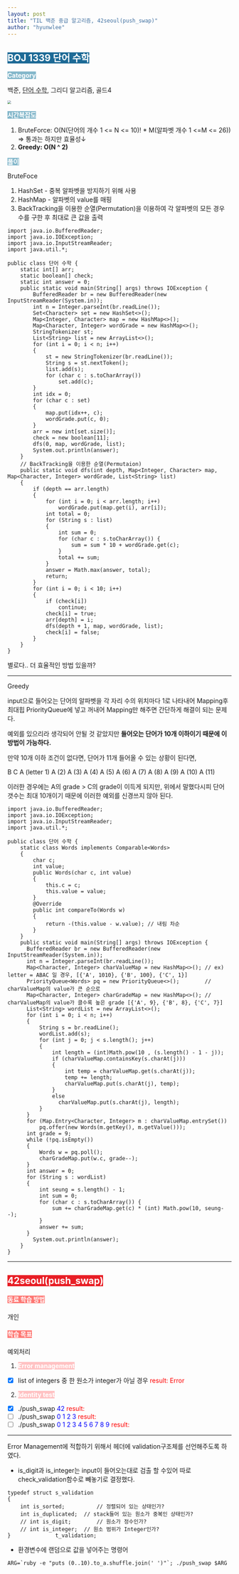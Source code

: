 ```yaml
---
layout: post
title: "TIL 백준 중급 알고리즘, 42seoul(push_swap)"
author: "hyunwlee"
---
```


## <span style="background-color:#1D6A96; color:white">BOJ 1339 단어 수학</span>

<span style="background-color:#85B8CB; color:white"><strong> Category </strong></span>

백준, [단어 수학](https://www.acmicpc.net/problem/1339), 그리디 알고리즘, 골드4

<img src="https://github.com/hyunwlee-dev/TIL/blob/096a799e4c30ece6d403d96a804fc0b6bcda2066/images/wordDictionary.png?raw=true" style="zoom:50%;" />  



<span style="background-color:#85B8CB; color:white"><strong> 시간복잡도 </strong></span>

1. BruteForce: O(N(단어의 개수 1 <= N <= 10)! * M(알파벳 개수 1 <=M <= 26)) => 통과는 하지만 효율성↓  
2. <strong>Greedy: O(N ^ 2)</strong>



<span style="background-color:#85B8CB; color:white"><strong> 풀이 </strong></span>

BruteFoce  

1. HashSet - 중복 알파벳을 방지하기 위해 사용
2. HashMap - 알파벳의 value를 매핑
3. BackTracking을 이용한 순열(Permutation)을 이용하여 각 알파벳의 모든 경우 수를 구한 후 최대로 큰 값을 출력

```
import java.io.BufferedReader;
import java.io.IOException;
import java.io.InputStreamReader;
import java.util.*;

public class 단어 수학 {
    static int[] arr;
    static boolean[] check;
    static int answer = 0;
    public static void main(String[] args) throws IOException {
        BufferedReader br = new BufferedReader(new InputStreamReader(System.in));
        int n = Integer.parseInt(br.readLine());
        Set<Character> set = new HashSet<>();
        Map<Integer, Character> map = new HashMap<>();
        Map<Character, Integer> wordGrade = new HashMap<>();
        StringTokenizer st;
        List<String> list = new ArrayList<>();
        for (int i = 0; i < n; i++)
        {
            st = new StringTokenizer(br.readLine());
            String s = st.nextToken();
            list.add(s);
            for (char c : s.toCharArray())
                set.add(c);
        }
        int idx = 0;
        for (char c : set)
        {
            map.put(idx++, c);
            wordGrade.put(c, 0);
        }
        arr = new int[set.size()];
        check = new boolean[11];
        dfs(0, map, wordGrade, list);
        System.out.println(answer);
    }
    // BackTracking을 이용한 순열(Permutaion)
    public static void dfs(int depth, Map<Integer, Character> map, Map<Character, Integer> wordGrade, List<String> list)
    {
        if (depth == arr.length)
        {
            for (int i = 0; i < arr.length; i++)
                wordGrade.put(map.get(i), arr[i]);
            int total = 0;
            for (String s : list)
            {
                int sum = 0;
                for (char c : s.toCharArray()) {
                    sum = sum * 10 + wordGrade.get(c);
                }
                total += sum;
            }
            answer = Math.max(answer, total);
            return;
        }
        for (int i = 0; i < 10; i++)
        {
            if (check[i])
                continue;
            check[i] = true;
            arr[depth] = i;
            dfs(depth + 1, map, wordGrade, list);
            check[i] = false;
        }
    }
}
```
별로다.. 더 효율적인 방법 있을까?

---
Greedy  

input으로 들어오는 단어의 알파벳을 각 자리 수의 위치마다 1로 나타내어 Mapping후 최대힙 PriorityQueue에 넣고 꺼내어 Mapping만 해주면 간단하게 해결이 되는 문제다.

예외를 있으리라 생각되어 안될 것 같았지만 <strong>들어오는 단어가 10개 이하이기 때문에 이 방법이 가능하다.</strong>

만약 10개 이하 조건이 없다면, 단어가 11개 들어올 수 있는 상황이 된다면, 

B C A (letter 1)
A (2)
​A (3)
​A (4)
​A (5)
​A (6)
​A (7)
​A (8)
​A (9)
​A (10)
​A (11)

이러한 경우에는 A의 grade > C의 grade이 이득게 되지만, 위에서 말했다시피 단어 갯수는 최대 10개이기 때문에 이러한 예외를 신경쓰지 않아 된다.


```
import java.io.BufferedReader;
import java.io.IOException;
import java.io.InputStreamReader;
import java.util.*;

public class 단어 수학 {
    static class Words implements Comparable<Words>
    {
        char c;
        int value;
        public Words(char c, int value)
        {
            this.c = c;
            this.value = value;
        }
        @Override
        public int compareTo(Words w)
        {
            return -(this.value - w.value); // 내림 차순
        }
    }
    public static void main(String[] args) throws IOException {
      BufferedReader br = new BufferedReader(new InputStreamReader(System.in));
      int n = Integer.parseInt(br.readLine());
      Map<Character, Integer> charValueMap = new HashMap<>(); // ex) letter = ABAC 일 경우, [{'A', 1010}, {'B', 100}, {'C', 1}]
      PriorityQueue<Words> pq = new PriorityQueue<>();        // charValueMap의 value가 큰 순으로
      Map<Character, Integer> charGradeMap = new HashMap<>(); // charValueMap의 value가 클수록 높은 grade [{'A', 9}, {'B', 8}, {'C', 7}]
      List<String> wordList = new ArrayList<>();
      for (int i = 0; i < n; i++)
      {
          String s = br.readLine();
          wordList.add(s);
          for (int j = 0; j < s.length(); j++)
          {
              int length = (int)Math.pow(10 , (s.length() - 1 - j));
              if (charValueMap.containsKey(s.charAt(j)))
              {
                  int temp = charValueMap.get(s.charAt(j));
                  temp += length;
                  charValueMap.put(s.charAt(j), temp);
              }
              else
                charValueMap.put(s.charAt(j), length);
          }
      }
      for (Map.Entry<Character, Integer> m : charValueMap.entrySet())
          pq.offer(new Words(m.getKey(), m.getValue()));
      int grade = 9;
      while (!pq.isEmpty())
      {
          Words w = pq.poll();
          charGradeMap.put(w.c, grade--);
      }
      int answer = 0;
      for (String s : wordList)
      {
          int seung = s.length() - 1;
          int sum = 0;
          for (char c : s.toCharArray()) {
              sum += charGradeMap.get(c) * (int) Math.pow(10, seung--);
          }
          answer += sum;
      }
        System.out.println(answer);
    }
}
```

---

## <span style="background-color:#E81E25; color:white">42seoul(push_swap)</span>

#### <span style="background-color:#FE7773; color:white">동료 학습 방법</span>

개인

#### <span style="background-color:#FE7773; color:white">학습 목표</span>

예외처리

1. <span style="background-color:#FFC2C3; color:white"><strong>Error management</strong></span>

- [x] list of integers 중 한 원소가 integer가 아닐 경우 <span style="color:red">result: Error</span>

2. <span style="background-color:#FFC2C3; color:white"><strong>Identity test</strong></span>

- [x] ./push_swap <span style="color:blue">42</span> <span style="color:red">result:</span>
- [ ] ./push_swap <span style="color:blue">0 1 2 3</span> <span style="color:red">result: </span>
- [ ] ./push_swap <span style="color:blue">0 1 2 3 4 5 6 7 8 9</span> <span style="color:red">result: </span>

---

Error Management에 적합하기 위해서 헤더에 validation구조체를 선언해주도록 하였다.

- is_digit과 is_integer는 input이 들어오는대로 검출 할 수있어 따로 check_validation함수로 빼놓기로 결정했다.

```
typedef struct s_validation
{
    int is_sorted;			// 정렬되어 있는 상태인가?
    int is_duplicated;	// stack들어 있는 원소가 중복인 상태인가?
    // int is_digit;		// 원소가 정수인가?
    // int is_integer;	// 원소 범위가 Integer인가?
}              t_validation;
```



- 환경변수에 랜덤으로 값을 넣어주는 명령어

```
ARG=`ruby -e "puts (0..10).to_a.shuffle.join(' ')"`; ./push_swap $ARG
```

